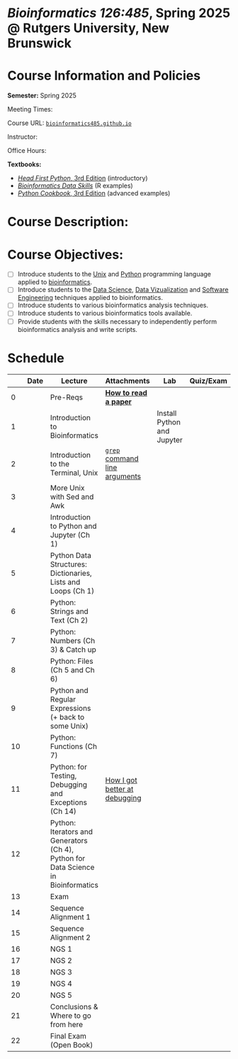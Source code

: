 # *Bioinformatics 126:485*, Spring 2025 @ Rutgers University, New Brunswick

# Course Information and Policies

**Semester:** Spring 2025

Meeting Times:

Course URL: [`bioinformatics485.github.io`](http://bioinformatics485.github.io)

Instructor:

Office Hours:

**Textbooks:**
* [*Head First Python*, 3rd Edition](https://www.oreilly.com/library/view/head-first-python/9781492051282/) (introductory)
* [*Bioinformatics Data Skills*](https://www.oreilly.com/library/view/bioinformatics-data-skills/9781449367480/) (R examples)
* [*Python Cookbook*, 3rd Edition](https://www.oreilly.com/library/view/python-cookbook-3rd/9781449357337/) (advanced examples)

# Course Description:

# Course Objectives:
- [ ] Introduce students to the [Unix](https://en.wikipedia.org/wiki/Unix) and [Python](https://en.wikipedia.org/wiki/Python_(programming_language)) programming language applied to [bioinformatics](https://en.wikipedia.org/wiki/Bioinformatics).
- [ ] Introduce students to the [Data Science](https://en.wikipedia.org/wiki/Data_science), [Data Vizualization](https://en.wikipedia.org/wiki/Data_and_information_visualization) and [Software Engineering](https://en.wikipedia.org/wiki/Software_engineering) techniques applied to bioinformatics.
- [ ] Introduce students to various bioinformatics analysis techniques.
- [ ] Introduce students to various bioinformatics tools available.
- [ ] Provide students with the skills necessary to independently perform bioinformatics analysis and write scripts.

# Schedule

|  | Date | Lecture                        | Attachments         | Lab                        | Quiz/Exam |
| ---- | ---- | ------------------------------ | ------------------- | -------------------------- | --------- |
| 0    |      | Pre-Reqs                       | [**How to read a paper**](https://web.stanford.edu/class/ee384m/Handouts/HowtoReadPaper.pdf) |                            |           |
| 1    |      | Introduction to Bioinformatics |                     | Install Python and Jupyter |           |
| 2  |  | Introduction to the Terminal, Unix                   | [`grep`](https://wizardzines.com/comics/grep/) [command line arguments](https://wizardzines.com/comics/command-line-arguments/)|  |  |
| 3  |  | More Unix with Sed and Awk                              |  |  |  |
| 4  |  | Introduction to Python and Jupyter (Ch 1)            |  |  |
| 5  |  | Python Data Structures: Dictionaries, Lists and Loops (Ch 1)   |  |  |
| 6  |  | Python: Strings and Text (Ch 2)                       |  |  |  |
| 7  |  | Python: Numbers (Ch 3) & Catch up                                |  |  |  |
| 8  |  | Python: Files (Ch 5 and Ch 6)                         |  |  |  |
| 9  |  | Python and Regular Expressions (+ back to some Unix)                      |  |  |  |
| 10 |  | Python: Functions (Ch 7)                              |  |  |  |
| 11 |  | Python: for Testing, Debugging and Exceptions (Ch 14) | [How I got better at debugging](https://wizardzines.com/comics/better-at-debugging/) |  |
| 12 |  | Python: Iterators and Generators (Ch 4), Python for Data Science in Bioinformatics              |  |  |  |
| 13 |  | Exam                                                 |  |  |  |
| 14 |  | Sequence Alignment 1                                 |  |  |  |
| 15 |  | Sequence Alignment 2                                 |  |  |  |
| 16 |  | NGS 1                                                |  |  |  |
| 17 |  | NGS 2                                                |  |  |  |
| 18 |  | NGS 3                                                |  |  |  |
| 19 |  | NGS 4                                                |  |  |  |
| 20 |  | NGS 5                                                |  |  |  |
| 21 |  | Conclusions & Where to go from here                  |  |  |  |
| 22 |  | Final Exam (Open Book)                               |  |  |  |

